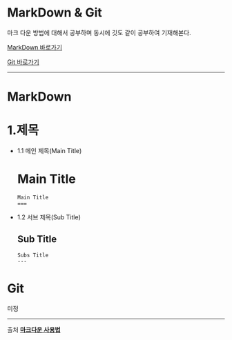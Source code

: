 MarkDown & Git
===

마크 다운 방법에 대해서 공부하며 동시에 깃도 같이 공부하여 기재해본다.

[MarkDown 바로가기](#MarkDown)

[Git 바로가기](#Git)


***

# MarkDown

1.제목
===
* 1.1 메인 제목(Main Title)

  Main Title 
  ===

  ```
  Main Title
  ===
  ```
* 1.2 서브 제목(Sub Title)

  Sub Title 
  ---

  ```
  Subs Title
  ---
  ```

# Git

미정

***

출처
[**마크다운 사용법**](https://gist.github.com/ihoneymon/652be052a0727ad59601#21-%ED%97%A4%EB%8D%94headers)
